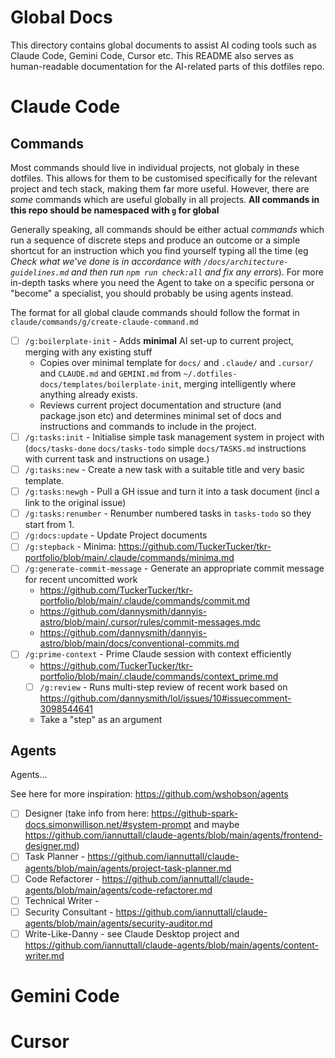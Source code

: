 # Global Docs

This directory contains global documents to assist AI coding tools such as Claude Code, Gemini Code, Cursor etc. This README also serves as human-readable documentation for the AI-related parts of this dotfiles repo.

# Claude Code

## Commands

Most commands should live in individual projects, not globaly in these dotfiles. This allows for them to be customised specifically for the relevant project and tech stack, making them far more useful. However, there are _some_ commands which are useful globally in all projects. **All commands in this repo should be namespaced with `g` for global**

Generally speaking, all commands should be either actual _commands_ which run a sequence of discrete steps and produce an outcome or a simple shortcut for an instruction which you find yourself typing all the time (eg _Check what we've done is in accordance with `/docs/architecture-guidelines.md` and then run `npm run check:all` and fix any errors_). For more in-depth tasks where you need the Agent to take on a specific persona or "become" a specialist, you should probably be using agents instead.

The format for all global claude commands should follow the format in `claude/commands/g/create-claude-command.md`

- [ ] `/g:boilerplate-init` - Adds **minimal** AI set-up to current project, merging with any existing stuff
  - Copies over minimal template for `docs/` and `.claude/` and `.cursor/` and `CLAUDE.md` and `GEMINI.md` from `~/.dotfiles-docs/templates/boilerplate-init`, merging intelligently where anything already exists.
  - Reviews current project documentation and structure (and package.json etc) and determines minimal set of docs and instructions and commands to include in the project.
- [ ] `/g:tasks:init` - Initialise simple task management system in project with (`docs/tasks-done` `docs/tasks-todo` simple `docs/TASKS.md` instructions with current task and instructions on usage.)
- [ ] `/g:tasks:new` - Create a new task with a suitable title and very basic template.
- [ ] `/g:tasks:newgh` - Pull a GH issue and turn it into a task document (incl a link to the original issue)
- [ ] `/g:tasks:renumber` - Renumber numbered tasks in `tasks-todo` so they start from 1.
- [ ] `/g:docs:update` - Update Project documents
- [ ] `/g:stepback` - Minima: https://github.com/TuckerTucker/tkr-portfolio/blob/main/.claude/commands/minima.md
- [ ] `/g:generate-commit-message` - Generate an appropriate commit message for recent uncomitted work
  - https://github.com/TuckerTucker/tkr-portfolio/blob/main/.claude/commands/commit.md
  - https://github.com/dannysmith/dannyis-astro/blob/main/.cursor/rules/commit-messages.mdc
  - https://github.com/dannysmith/dannyis-astro/blob/main/docs/conventional-commits.md
- [ ] `/g:prime-context` - Prime Claude session with context efficiently
  - https://github.com/TuckerTucker/tkr-portfolio/blob/main/.claude/commands/context_prime.md
  - [ ] `/g:review` - Runs multi-step review of recent work based on https://github.com/dannysmith/lol/issues/10#issuecomment-3098544641
  - Take a "step" as an argument

## Agents

Agents...

See here for more inspiration: https://github.com/wshobson/agents

- [ ] Designer (take info from here: https://github-spark-docs.simonwillison.net/#system-prompt and maybe https://github.com/iannuttall/claude-agents/blob/main/agents/frontend-designer.md)
- [ ] Task Planner - https://github.com/iannuttall/claude-agents/blob/main/agents/project-task-planner.md
- [ ] Code Refactorer - https://github.com/iannuttall/claude-agents/blob/main/agents/code-refactorer.md
- [ ] Technical Writer -
- [ ] Security Consultant - https://github.com/iannuttall/claude-agents/blob/main/agents/security-auditor.md
- [ ] Write-Like-Danny - see Claude Desktop project and https://github.com/iannuttall/claude-agents/blob/main/agents/content-writer.md

# Gemini Code

# Cursor
